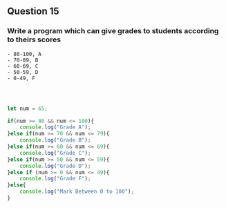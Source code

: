 ## Question 15

### Write a program which can give grades to students according to theirs scores

    - 80-100, A
    - 70-89, B
    - 60-69, C
    - 50-59, D
    - 0-49, F

```javascript



let num = 65;

if(num >= 80 && num <= 100){
    console.log("Grade A");
}else if(num >= 70 && num <= 79){
    console.log("Grade B");
}else if(num >= 60 && num <= 69){
    console.log("Grade C");
}else if(num >= 50 && num <= 59){
    console.log("Grade D");
}else if (num >= 0 && num <= 49){
    console.log("Grade F");
}else{
    console.log("Mark Between 0 to 100");
}

```